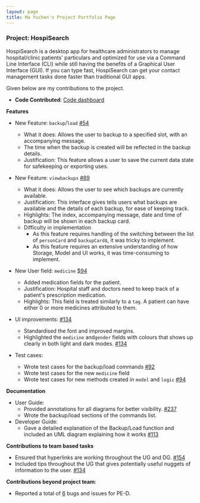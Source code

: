 ```yaml
---
layout: page
title: Ma Yuchen's Project Portfolio Page
---
```


### Project: HospiSearch

HospiSearch is a desktop app for healthcare administrators to manage hospital/clinic patients' particulars and optimized for use via a Command Line Interface (CLI) while still having the benefits of a Graphical User Interface (GUI). If you can type fast, HospiSearch can get your contact management tasks done faster than traditional GUI apps.

Given below are my contributions to the project.

* **Code Contributed**: [Code dashboard](https://nus-cs2103-ay2223s2.github.io/tp-dashboard/?search=dawg420&breakdown=true&sort=groupTitle%20dsc&sortWithin=title&since=2023-02-17&timeframe=commit&mergegroup=&groupSelect=groupByRepos&checkedFileTypes=docs~functional-code~test-code~other)

**Features**
* New Feature: `backup`/`load` [#54](https://github.com/AY2223S2-CS2103T-T11-4/tp/pull/54)
  * What it does: Allows the user to backup to a specified slot, with an accompanying message.
  * The time when the backup is created will be reflected in the backup details.
  * Justification: This feature allows a user to save the current data state for safekeeping or exporting uses.

* New Feature: `viewbackups` [#89](https://github.com/AY2223S2-CS2103T-T11-4/tp/pull/89)
  * What it does: Allows the user to see which backups are currently available.
  * Justification: This interface gives tells users what backups are available and the details of each backup, for ease of keeping track.
  * Highlights: The index, accompanying message, date and time of backup will be shown in each backup card.
  * Difficulty in implementation
    * As this feature requires handling of the switching between the list of `personCard` and `backupCard`s, it was tricky to implement.
    * As this feature requires an extensive understanding of how Storage, Model and UI works, it was time-consuming to implement.


* New User field: `medicine` [$94](https://github.com/AY2223S2-CS2103T-T11-4/tp/pull/94)
  * Added medication fields for the patient.
  * Justification: Hospital staff and doctors need to keep track of a patient's prescription medication.
  * Highlights: This field is treated similarly to a `tag`. A patient can have either 0 or more medicines attributed to them.


* UI improvements: [#134](https://github.com/AY2223S2-CS2103T-T11-4/tp/pull/134)
  * Standardised the font and improved margins.
  * Highlighted the `medicine` and`gender` fields with colours that shows up clearly in both light and dark modes. [#134](https://github.com/AY2223S2-CS2103T-T11-4/tp/pull/134)
  
* Test cases:
  * Wrote test cases for the backup/load commands [#92](https://github.com/AY2223S2-CS2103T-T11-4/tp/pull/92)
  * Wrote test cases for the new `medicine` field
  * Wrote test cases for new methods created in `model` and `logic` [#94](https://github.com/AY2223S2-CS2103T-T11-4/tp/pull/94)

**Documentation**

* User Guide:
  * Provided annotations for all diagrams for better visibility. [#237](https://github.com/AY2223S2-CS2103T-T11-4/tp/pull/134)
  * Wrote the backup/load sections of the commands list.
* Developer Guide:
  * Gave a detailed explanation of the Backup/Load function and included an UML diagram explaining how it works [#113](https://github.com/AY2223S2-CS2103T-T11-4/tp/pull/113)

**Contributions to team based tasks**
* Ensured that hyperlinks are working throughout the UG and DG. [#154](https://github.com/AY2223S2-CS2103T-T11-4/tp/pull/154)
* Included tips throughout the UG that gives potentially useful nuggets of information to the user. [#134](https://github.com/AY2223S2-CS2103T-T11-4/tp/pull/134)


**Contributions beyond project team**:
* Reported a total of [6](https://github.com/dawg420/ped/issues) bugs and issues for PE-D.
